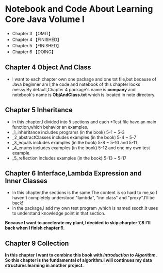 # Notebook and Code About Learning Core Java Volume I
* Chapter 3     【OMIT】
* Chapter 4     【FINISHED】
* Chapter 5     【FINISHED】
* Chapter 6     【DOING】

## Chapter 4 Object And Class
* I want to each chapter own one package and one txt file,but because of Java beginner am I,the code and notebook of this chapter looks messy.By default,Chapter 4 package's name is **company** and notebook's name is **ObjAndClass.txt** which is located in note directory.

## Chapter 5 Inheritance
* In this chapter,I divided into 5 sections and each *Test file have an main function,which behavior an examples.
* _1_inheritance includes programs (in the book) 5-1 ~ 5-3
* _2_abstractClasses includes examples (in the book) 5-4 ~ 5-7
* _3_equals includes examples (in the book) 5-8 ~ 5-10 and 5-11
* _4_enums includes examples (in the book) 5-12 and one my own test example. 
* _5_reflection includes examples (in the book) 5-13 ~ 5-17

## Chapter 6 Interface,Lambda Expression and Inner Classes
* In this chapter,the sections is the same.The content is so hard to me,so I haven't completely understood "lambda", "inn class" and "proxy".I'll be back!
* in the package,I add my own test program ,which is named ssozh.It uses to understand knowledge point in that section.

**Because I want to accelerate my plant,I decided to skip charpter 7,8.I'll back when I finish chapter 9.**

## Chapter 9 Collection
**In this chapter I want to combine this book with *Introduction to Algorithm*. So this chapter is the fundamental of algorithm.I will continues my data structures learning in another project.**


 